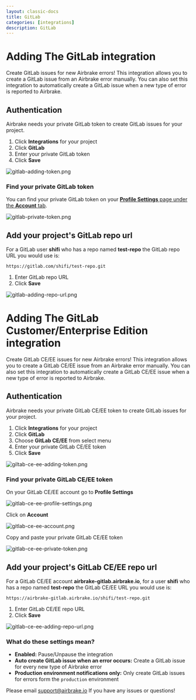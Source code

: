 ```yaml
---
layout: classic-docs
title: GitLab
categories: [integrations]
description: GitLab
---
```


# Adding The GitLab integration
Create GitLab issues for new Airbrake errors!
This integration allows you to create a GitLab issue from an Airbrake error manually.
You can also set this integration to automatically create a GitLab issue when a new type of error is reported to Airbrake.

## Authentication
Airbrake needs your private GitLab token to create GitLab issues for your project.

1. Click **Integrations** for your project
2. Click **GitLab**
3. Enter your private GitLab token
4. Click **Save**

![gitlab-adding-token.png](/docs/assets/img/docs/integrations/gitlab_adding_token.png)

### Find your private GitLab token

You can find your private GitLab token on your [**Profile Settings** page under the **Account** tab](https://gitlab.com/profile/account).

![gitlab-private-token.png](/docs/assets/img/docs/integrations/gitlab_private_token.png)

## Add your project's GitLab repo url
For a GitLab user **shifi** who has a repo named **test-repo** the GitLab repo URL you would use is:

```
https://gitlab.com/shifi/test-repo.git
```

1. Enter GitLab repo URL
2. Click **Save**

![gitlab-adding-repo-url.png](/docs/assets/img/docs/integrations/gitlab_adding_repo_url.png)

# Adding The GitLab Customer/Enterprise Edition integration
Create GitLab CE/EE issues for new Airbrake errors!
This integration allows you to create a GitLab CE/EE issue from an Airbrake error manually.
You can also set this integration to automatically create a GitLab CE/EE issue when a new type of error is reported to Airbrake.

## Authentication
Airbrake needs your private GitLab CE/EE token to create GitLab issues for your project.

1. Click **Integrations** for your project
2. Click **GitLab**
3. Choose  **GitLab CE/EE** from select menu
4. Enter your private GitLab CE/EE token
5. Click **Save**

![giltab-ce-ee-adding-token.png](/docs/assets/img/docs/integrations/giltab_ce_ee_adding_token.png)

### Find your private GitLab CE/EE token

On your GitLab CE/EE account go to **Profile Settings**

![gitlab-ce-ee-profile-settings.png](/docs/assets/img/docs/integrations/gitlab_ce_ee_profile_settings.png)

Click on **Account**

![gitlab-ce-ee-account.png](/docs/assets/img/docs/integrations/gitlab_ce_ee_account.png)

Copy and paste your private GitLab CE/EE token

![gitlab-ce-ee-private-token.png](/docs/assets/img/docs/integrations/gitlab_ce_ee_private_token.png)


## Add your project's GitLab CE/EE repo url
For a GitLab CE/EE account **airbrake-gitlab.airbrake.io**, for a user **shifi** who has a repo named **test-repo** the GitLab CE/EE URL you would use is:

```
https://airbrake-gitlab.airbrake.io/shifi/test-repo.git
```

1. Enter GitLab CE/EE repo URL
2. Click **Save**

![gitlab-ce-ee-adding-repo-url.png](/docs/assets/img/docs/integrations/gitlab_ce_ee_adding_repo_url.png)

### What do these settings mean?
- **Enabled:** Pause/Unpause the integration
- **Auto create GitLab issue when an error occurs:** Create a GitLab issue for every new type of Airbrake error
- **Production environment notifications only:** Only create GitLab issues for errors form the `production` environment

Please email support@airbrake.io If you have any issues or questions!
